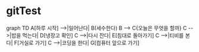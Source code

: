 # gitTest


graph TD
A[하루 시작] -->|일어난다| B(세수한다)
B --> C{오늘은 무엇을 할까}
C -->|밥을 먹는다| D[냉장고 확인]
C -->|다시 잔다| E[침대로 돌아가기]
C -->|티비를 본다| F[거실로 가기]
C -->|코딩을 한다| G[컴퓨터 앞으로 가기]
